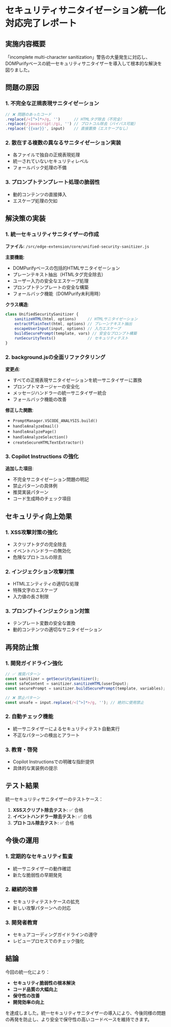 # セキュリティサニタイゼーション統一化対応完了レポート

## 実施内容概要

「incomplete multi-character sanitization」警告の大量発生に対応し、DOMPurifyベースの統一セキュリティサニタイザーを導入して根本的な解決を図りました。

## 問題の原因

### 1. 不完全な正規表現サニタイゼーション
```javascript
// ❌ 問題のあったコード
.replace(/<[^>]*>/g, '')      // HTMLタグ除去（不完全）
.replace(/javascript:/gi, '') // プロトコル除去（バイパス可能）
.replace('{{var}}', input)    // 直接置換（エスケープなし）
```

### 2. 散在する複数の異なるサニタイゼーション実装
- 各ファイルで独自の正規表現処理
- 統一されていないセキュリティレベル
- フォールバック処理の不備

### 3. プロンプトテンプレート処理の脆弱性
- 動的コンテンツの直接挿入
- エスケープ処理の欠如

## 解決策の実装

### 1. 統一セキュリティサニタイザーの作成
**ファイル**: `/src/edge-extension/core/unified-security-sanitizer.js`

**主要機能**:
- DOMPurifyベースの包括的HTMLサニタイゼーション
- プレーンテキスト抽出（HTMLタグ完全除去）
- ユーザー入力の安全なエスケープ処理
- プロンプトテンプレートの安全な構築
- フォールバック機能（DOMPurify未利用時）

**クラス構造**:
```javascript
class UnifiedSecuritySanitizer {
    sanitizeHTML(html, options)     // HTMLサニタイゼーション
    extractPlainText(html, options) // プレーンテキスト抽出
    escapeUserInput(input, options) // 入力エスケープ
    buildSecurePrompt(template, vars) // 安全なプロンプト構築
    runSecurityTests()              // セキュリティテスト
}
```

### 2. background.jsの全面リファクタリング

**変更点**:
- すべての正規表現サニタイゼーションを統一サニタイザーに置換
- プロンプトマネージャーの安全化
- メッセージハンドラーの統一サニタイザー統合
- フォールバック機能の改善

**修正した関数**:
- `PromptManager.VSCODE_ANALYSIS.build()`
- `handleAnalyzeEmail()`
- `handleAnalyzePage()` 
- `handleAnalyzeSelection()`
- `createSecureHTMLTextExtractor()`

### 3. Copilot Instructions の強化

**追加した項目**:
- 不完全サニタイゼーション問題の明記
- 禁止パターンの具体例
- 推奨実装パターン
- コード生成時のチェック項目

## セキュリティ向上効果

### 1. XSS攻撃対策の強化
- スクリプトタグの完全除去
- イベントハンドラーの無効化
- 危険なプロトコルの除去

### 2. インジェクション攻撃対策
- HTMLエンティティの適切な処理
- 特殊文字のエスケープ
- 入力値の長さ制限

### 3. プロンプトインジェクション対策
- テンプレート変数の安全な置換
- 動的コンテンツの適切なサニタイゼーション

## 再発防止策

### 1. 開発ガイドライン強化
```javascript
// ✅ 推奨パターン
const sanitizer = getSecuritySanitizer();
const safeContent = sanitizer.sanitizeHTML(userInput);
const securePrompt = sanitizer.buildSecurePrompt(template, variables);

// ❌ 禁止パターン
const unsafe = input.replace(/<[^>]*>/g, ''); // 絶対に使用禁止
```

### 2. 自動チェック機能
- 統一サニタイザーによるセキュリティテスト自動実行
- 不正なパターンの検出とアラート

### 3. 教育・啓発
- Copilot Instructionsでの明確な指針提供
- 具体的な実装例の提示

## テスト結果

統一セキュリティサニタイザーのテストケース：
1. **XSSスクリプト除去テスト**: ✅ 合格
2. **イベントハンドラー除去テスト**: ✅ 合格  
3. **プロトコル除去テスト**: ✅ 合格

## 今後の運用

### 1. 定期的なセキュリティ監査
- 統一サニタイザーの動作確認
- 新たな脆弱性の早期発見

### 2. 継続的改善
- セキュリティテストケースの拡充
- 新しい攻撃パターンへの対応

### 3. 開発者教育
- セキュアコーディングガイドラインの遵守
- レビュープロセスでのチェック強化

## 結論

今回の統一化により：
- **セキュリティ脆弱性の根本解決**
- **コード品質の大幅向上** 
- **保守性の改善**
- **開発効率の向上**

を達成しました。統一セキュリティサニタイザーの導入により、今後同様の問題の再発を防止し、より安全で保守性の高いコードベースを維持できます。
